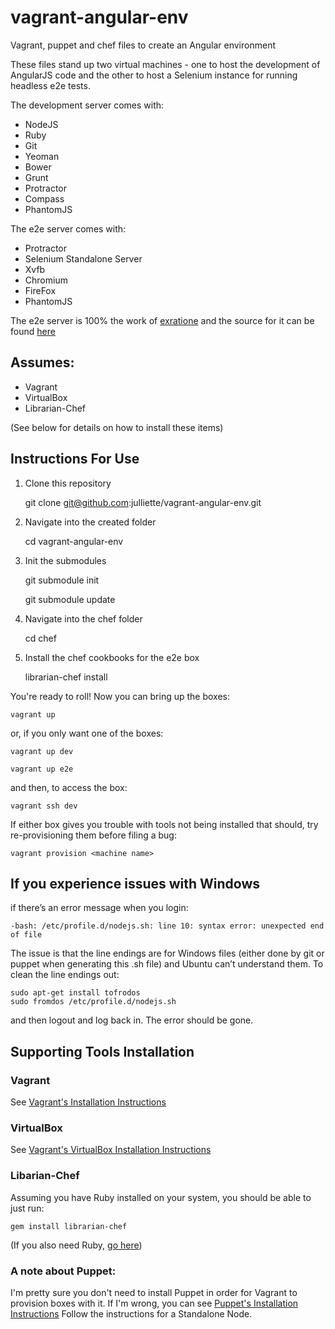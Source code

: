 vagrant-angular-env
===================

Vagrant, puppet and chef files to create an Angular environment

These files stand up two virtual machines - one to host the development of AngularJS code and the other to host a Selenium instance for running headless e2e tests.

The development server comes with:
* NodeJS
* Ruby
* Git
* Yeoman
* Bower
* Grunt
* Protractor
* Compass
* PhantomJS

The e2e server comes with:
* Protractor
* Selenium Standalone Server
* Xvfb
* Chromium
* FireFox
* PhantomJS

The e2e server is 100% the work of [exratione](https://www.exratione.com/2013/12/angularjs-headless-end-to-end-testing-with-protractor-and-selenium/) and the source for it can be found [here](https://github.com/exratione/protractor-selenium-server-cookbook)

Assumes:
--------
* Vagrant
* VirtualBox
* Librarian-Chef

(See below for details on how to install these items)

Instructions For Use
---
1. Clone this repository

	git clone git@github.com:julliette/vagrant-angular-env.git
	
2. Navigate into the created folder

	cd vagrant-angular-env
	
3. Init the submodules

	git submodule init
	
	git submodule update
	
4. Navigate into the chef folder

	cd chef
	
5. Install the chef cookbooks for the e2e box

	librarian-chef install

You're ready to roll! Now you can bring up the boxes:

	vagrant up
or, if you only want one of the boxes:

	vagrant up dev

	vagrant up e2e
and then, to access the box:

	vagrant ssh dev

If either box gives you trouble with tools not being installed that should, try re-provisioning them before filing a bug:

	vagrant provision <machine name>

If you experience issues with Windows
---
if there’s an error message when you login:

	-bash: /etc/profile.d/nodejs.sh: line 10: syntax error: unexpected end of file

The issue is that the line endings are for Windows files (either done by git or puppet when generating this .sh file) and Ubuntu can’t understand them. To clean the line endings out:

	sudo apt-get install tofrodos
	sudo fromdos /etc/profile.d/nodejs.sh
	
and then logout and log back in. The error should be gone.

Supporting Tools Installation
----
### Vagrant
See [Vagrant's Installation Instructions](http://docs.vagrantup.com/v2/installation/index.html)

### VirtualBox
See [Vagrant's VirtualBox Installation Instructions](http://docs.vagrantup.com/v2/virtualbox/index.html)

### Libarian-Chef
Assuming you have Ruby installed on your system, you should be able to just run:

	gem install librarian-chef

(If you also need Ruby, [go here](https://www.ruby-lang.org/en/downloads/))

### A note about Puppet:
I'm pretty sure you don't need to install Puppet in order for Vagrant to provision boxes with it. If I'm wrong, you can see [Puppet's Installation Instructions](http://docs.puppetlabs.com/guides/installation.html) Follow the instructions for a Standalone Node.

